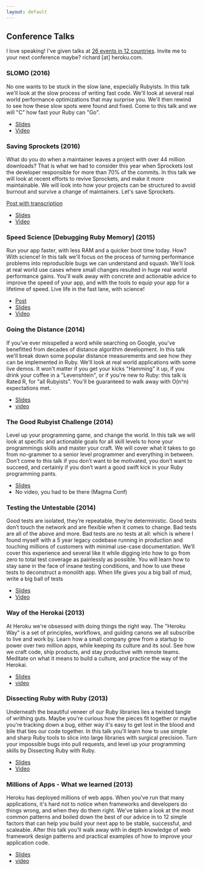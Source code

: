 ```yaml
---
layout: default
---
```



## Conference Talks

I love speaking! I've given talks at [26 events in 12 countries](http://lanyrd.com/profile/schneems/). Invite me to your next conference maybe? richard [at] heroku.com.

### SLOMO (2016)

No one wants to be stuck in the slow lane, especially Rubyists. In this talk we'll look at the slow process of writing fast code. We'll look at several real world performance optimizations that may surprise you. We'll then rewind to see how these slow spots were found and fixed. Come to this talk and we will "C" how fast your Ruby can "Go".

- [Slides](https://speakerdeck.com/schneems/slomo)
- [Video](https://www.youtube.com/watch?v=xii1oyad_kc)

### Saving Sprockets (2016)

What do you do when a maintainer leaves a project with over 44 million downloads? That is what we had to consider this year when Sprockets lost the developer responsible for more than 70% of the commits. In this talk we will look at recent efforts to revive Sprockets, and make it more maintainable. We will look into how your projects can be structured to avoid burnout and survive a change of maintainers. Let's save Sprockets.

[Post with transcription](https://schneems.com/2016/05/31/saving-sprockets.html)

- [Slides](https://speakerdeck.com/schneems/saving-sprockets)
- [Video](https://schneems.com/2016/05/31/saving-sprockets.html)

### Speed Science [Debugging Ruby Memory] (2015)

Run your app faster, with less RAM and a quicker boot time today. How? With science! In this talk we'll focus on the process of turning performance problems into reproducible bugs we can understand and squash. We'll look at real world use cases where small changes resulted in huge real world performance gains. You'll walk away with concrete and actionable advice to improve the speed of your app, and with the tools to equip your app for a lifetime of speed. Live life in the fast lane, with science!

- [Post](https://www.schneems.com/2015/05/11/how-ruby-uses-memory.html)
- [Slides](https://speakerdeck.com/schneems/speed-science)
- [Video](https://www.youtube.com/watch?v=m2nj5sUE3hg)


### Going the Distance (2014)

If you've ever misspelled a word while searching on Google, you've benefitted from decades of distance algorithm development.  In this talk we'll break down some popular distance measurements and see how they can be implemented in Ruby. We'll look at real world applications with some live demos. It won't matter if you get your kicks "Hamming" it up, if you drink your coffee in a "Levenshtein", or if you're new to Ruby: this talk is Rated R, for "all Rubyists". You'll be guaranteed to walk away with O(n^n) expectations met.

- [Slides](https://speakerdeck.com/schneems/going-the-distance)
- [video](https://www.youtube.com/watch?v=PcINjHjIllk)


### The Good Rubyist Challenge (2014)

Level up your programming game, and change the world. In this talk we will look at specific and actionable goals for all skill levels to hone your programmings skills and master your craft. We will cover what it takes to go from no-grammer to a senior level programmer and everything in between. Don’t come to this talk if you don’t want to be motivated, you don’t want to succeed, and certainly if you don’t want a good swift kick in your Ruby programming pants.


- [Slides](https://speakerdeck.com/schneems/the-good-rubyist-challenge)
- No video, you had to be there (Magma Conf)


### Testing the Untestable (2014)

Good tests are isolated, they’re repeatable, they’re deterministic. Good tests don’t touch the network and are flexible when it comes to change. Bad tests are all of the above and more. Bad tests are no tests at all: which is where I found myself with a 5 year legacy codebase running in production and touching millions of customers with minimal use-case documentation. We’ll cover this experience and several like it while digging into how to go from zero to total test coverage as painlessly as possible. You will learn how to stay sane in the face of insane testing conditions, and how to use these tests to deconstruct a monolith app. When life gives you a big ball of mud, write a big ball of tests

- [Slides](https://speakerdeck.com/schneems/testing-the-untestable)
- [Video](https://www.youtube.com/watch?v=QHMKIHkY1nM)


### Way of the Herokai (2013)

At Heroku we're obsessed with doing things the right way. The "Heroku Way" is a set of principles, workflows, and guiding canons we all subscribe to live and work by. Learn how a small company grew from a startup to power over two million apps, while keeping its culture and its soul. See how we craft code, ship products, and stay productive with remote teams. Meditate on what it means to build a culture, and practice the way of the Herokai.


- [Slides](https://speakerdeck.com/schneems/way-of-the-herokai)
- [video](https://vimeo.com/64716824)


### Dissecting Ruby with Ruby (2013)

Underneath the beautiful veneer of our Ruby libraries lies a twisted tangle of writhing guts. Maybe you're curious how the pieces fit together or maybe you're tracking down a bug, either way it's easy to get lost in the blood and bile that ties our code together. In this talk you'll learn how to use simple and sharp Ruby tools to slice into large libraries with surgical precision. Turn your impossible bugs into pull requests, and level up your programming skills by Dissecting Ruby with Ruby.

- [Slides](https://speakerdeck.com/schneems/dissecting-ruby-with-ruby)
- [Video](https://www.youtube.com/watch?v=UYVUSoNrM-c)

### Millions of Apps - What we learned (2013)

Heroku has deployed millions of web apps. When you've run that many applications, it's hard not to notice when frameworks and developers do things wrong, and when they do them right. We've taken a look at the most common patterns and boiled down the best of our advice in to 12 simple factors that can help you build your next app to be stable, successful, and scaleable. After this talk you'll walk away with in depth knowledge of web framework design patterns and practical examples of how to improve your application code.

- [Slides](https://speakerdeck.com/schneems/millions-of-apps-deployed)
- [video](https://www.youtube.com/watch?v=gIdB9Yw2gXc)
